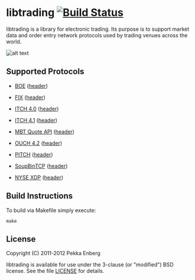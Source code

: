 # libtrading [![Build Status](https://secure.travis-ci.org/penberg/libtrading.png)](http://travis-ci.org/penberg/libtrading)

libtrading is a library for electronic trading. Its purpose is to support
market data and order entry network protocols used by trading venues across the
world.

![alt text](https://github.com/penberg/libtrading/raw/master/htdocs/ticker-tape.jpg "Ticker Tape")

## Supported Protocols

 * [BOE](http://www.batstrading.co.uk/resources/participant_resources/BATS_Europe_Binary_Order_Entry_Specification.pdf) ([header](https://github.com/penberg/libtrading/blob/master/include/trading/boe_message.h))

 * [FIX](http://fixprotocol.org/specifications/) ([header](https://github.com/penberg/libtrading/blob/master/include/trading/fix_message.h))

 * [ITCH 4.0](http://www.nasdaqtrader.com/content/technicalsupport/specifications/dataproducts/tvitch-v4.pdf) ([header](https://github.com/penberg/libtrading/blob/master/include/trading/itch40_message.h))

 * [ITCH 4.1](http://nasdaqtrader.com/content/technicalsupport/specifications/dataproducts/NQTV-ITCH-V4_1.pdf) ([header](https://github.com/penberg/libtrading/blob/master/include/trading/itch41_message.h))

 * [MBT Quote API](http://www.mbtrading.com/developersMain.aspx?page=api) ([header](https://github.com/penberg/libtrading/blob/master/include/trading/mbt_quote_message.h))

 * [OUCH 4.2](http://www.nasdaqtrader.com/content/technicalsupport/specifications/TradingProducts/OUCH4.2.pdf) ([header](https://github.com/penberg/libtrading/blob/master/include/trading/ouch42_message.h))

 * [PITCH](http://www.batstrading.com/resources/membership/BATS_PITCH_Specification.pdf) ([header](https://github.com/penberg/libtrading/blob/master/include/trading/pitch_message.h))

 * [SoupBinTCP](http://www.nasdaqtrader.com/content/technicalsupport/specifications/dataproducts/soupbintcp.pdf) ([header](https://github.com/penberg/libtrading/blob/master/include/trading/soupbin3_session.h))

 * [NYSE XDP](http://www.nyxdata.com/nysedata/Default.aspx?tabid=1084) ([header](https://github.com/penberg/libtrading/blob/master/include/trading/xdp_message.h))

## Build Instructions

To build via Makefile simply execute:

    make

## License

Copyright (C) 2011-2012 Pekka Enberg

libtrading is available for use under the 3-clause (or "modified") BSD license.
See the file [LICENSE](https://github.com/penberg/libtrading/blob/master/LICENSE)
for details.

